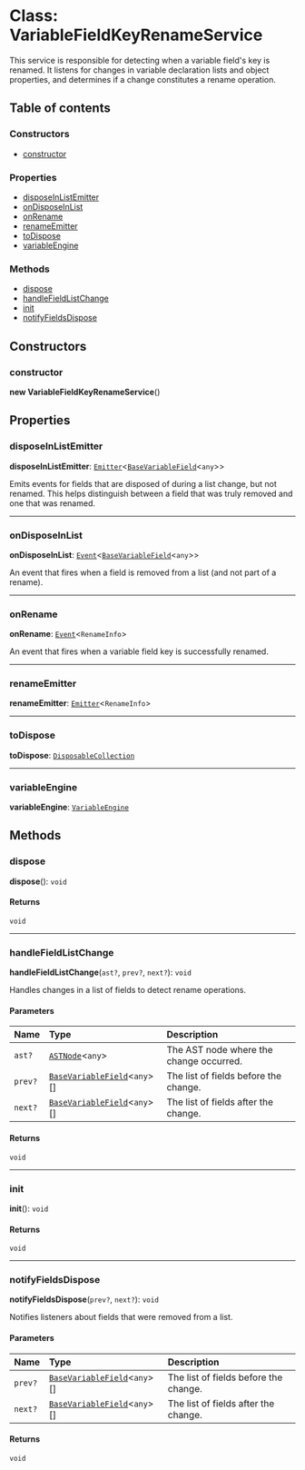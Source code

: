 # Class: VariableFieldKeyRenameService

This service is responsible for detecting when a variable field's key is renamed.
It listens for changes in variable declaration lists and object properties, and
determines if a change constitutes a rename operation.

## Table of contents

### Constructors

* [constructor](/en/auto-docs/fixed-layout-editor/classes/VariableFieldKeyRenameService.md#constructor)

### Properties

* [disposeInListEmitter](/en/auto-docs/fixed-layout-editor/classes/VariableFieldKeyRenameService.md#disposeinlistemitter)
* [onDisposeInList](/en/auto-docs/fixed-layout-editor/classes/VariableFieldKeyRenameService.md#ondisposeinlist)
* [onRename](/en/auto-docs/fixed-layout-editor/classes/VariableFieldKeyRenameService.md#onrename)
* [renameEmitter](/en/auto-docs/fixed-layout-editor/classes/VariableFieldKeyRenameService.md#renameemitter)
* [toDispose](/en/auto-docs/fixed-layout-editor/classes/VariableFieldKeyRenameService.md#todispose)
* [variableEngine](/en/auto-docs/fixed-layout-editor/classes/VariableFieldKeyRenameService.md#variableengine)

### Methods

* [dispose](/en/auto-docs/fixed-layout-editor/classes/VariableFieldKeyRenameService.md#dispose)
* [handleFieldListChange](/en/auto-docs/fixed-layout-editor/classes/VariableFieldKeyRenameService.md#handlefieldlistchange)
* [init](/en/auto-docs/fixed-layout-editor/classes/VariableFieldKeyRenameService.md#init)
* [notifyFieldsDispose](/en/auto-docs/fixed-layout-editor/classes/VariableFieldKeyRenameService.md#notifyfieldsdispose)

## Constructors

### constructor

**new VariableFieldKeyRenameService**()

## Properties

### disposeInListEmitter

**disposeInListEmitter**: [`Emitter`](/en/auto-docs/fixed-layout-editor/classes/Emitter.md)<[`BaseVariableField`](/en/auto-docs/fixed-layout-editor/classes/BaseVariableField.md)<`any`>>

Emits events for fields that are disposed of during a list change, but not renamed.
This helps distinguish between a field that was truly removed and one that was renamed.

***

### onDisposeInList

**onDisposeInList**: [`Event`](/en/auto-docs/fixed-layout-editor/interfaces/Event-1.md)<[`BaseVariableField`](/en/auto-docs/fixed-layout-editor/classes/BaseVariableField.md)<`any`>>

An event that fires when a field is removed from a list (and not part of a rename).

***

### onRename

**onRename**: [`Event`](/en/auto-docs/fixed-layout-editor/interfaces/Event-1.md)<`RenameInfo`>

An event that fires when a variable field key is successfully renamed.

***

### renameEmitter

**renameEmitter**: [`Emitter`](/en/auto-docs/fixed-layout-editor/classes/Emitter.md)<`RenameInfo`>

***

### toDispose

**toDispose**: [`DisposableCollection`](/en/auto-docs/fixed-layout-editor/classes/DisposableCollection.md)

***

### variableEngine

**variableEngine**: [`VariableEngine`](/en/auto-docs/fixed-layout-editor/classes/VariableEngine.md)

## Methods

### dispose

**dispose**(): `void`

#### Returns

`void`

***

### handleFieldListChange

**handleFieldListChange**(`ast?`, `prev?`, `next?`): `void`

Handles changes in a list of fields to detect rename operations.

#### Parameters

| Name | Type | Description |
| :------ | :------ | :------ |
| `ast?` | [`ASTNode`](/en/auto-docs/fixed-layout-editor/classes/ASTNode.md)<`any`> | The AST node where the change occurred. |
| `prev?` | [`BaseVariableField`](/en/auto-docs/fixed-layout-editor/classes/BaseVariableField.md)<`any`>\[] | The list of fields before the change. |
| `next?` | [`BaseVariableField`](/en/auto-docs/fixed-layout-editor/classes/BaseVariableField.md)<`any`>\[] | The list of fields after the change. |

#### Returns

`void`

***

### init

**init**(): `void`

#### Returns

`void`

***

### notifyFieldsDispose

**notifyFieldsDispose**(`prev?`, `next?`): `void`

Notifies listeners about fields that were removed from a list.

#### Parameters

| Name | Type | Description |
| :------ | :------ | :------ |
| `prev?` | [`BaseVariableField`](/en/auto-docs/fixed-layout-editor/classes/BaseVariableField.md)<`any`>\[] | The list of fields before the change. |
| `next?` | [`BaseVariableField`](/en/auto-docs/fixed-layout-editor/classes/BaseVariableField.md)<`any`>\[] | The list of fields after the change. |

#### Returns

`void`

